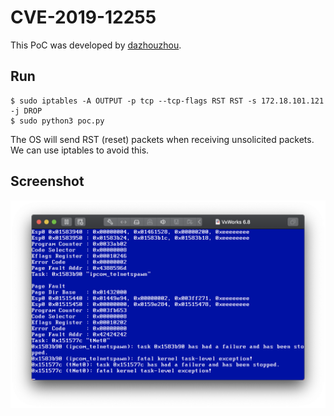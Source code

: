 # CVE-2019-12255

This PoC was developed by [dazhouzhou](https://github.com/dazhouzhou/vxworks-poc/tree/master/CVE-2019-12255).

## Run

```shell
$ sudo iptables -A OUTPUT -p tcp --tcp-flags RST RST -s 172.18.101.121 -j DROP
$ sudo python3 poc.py
```

The OS will send RST (reset) packets when receiving unsolicited packets. We can use iptables to avoid this.

## Screenshot

![crash](./crash.png)